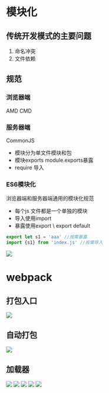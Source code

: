 # 模块化
## 传统开发模式的主要问题
1. 命名冲突
2. 文件依赖
## 规范
### 浏览器端
AMD
CMD
### 服务器端
CommonJS 
-  模块分为单文件模块和包
- 模块exports module.exports暴露
- require 导入
### ES6模块化
浏览器端和服务器端通用的模块化规范
- 每个js 文件都是一个单独的模块
- 导入使用import
- 暴露使用export \ export default
```js
export let s1 = 'aaa' //按需暴露
import {s1} from 'index.js' //按需导入
```
![](https://raw.githubusercontent.com/chenruida/image/master/picgo/20221005161216.png)
# webpack
## 打包入口
![](https://raw.githubusercontent.com/chenruida/image/master/picgo/20221005161528.png)
## 自动打包
![](https://raw.githubusercontent.com/chenruida/image/master/picgo/20221005161633.png)
## 加载器
![](https://raw.githubusercontent.com/chenruida/image/master/picgo/20221005170246.png)
![](https://raw.githubusercontent.com/chenruida/image/master/picgo/20221005170436.png)
![](https://raw.githubusercontent.com/chenruida/image/master/picgo/20221005170602.png)
![](https://raw.githubusercontent.com/chenruida/image/master/picgo/20221005170631.png)
![](https://raw.githubusercontent.com/chenruida/image/master/picgo/20221005170725.png)


